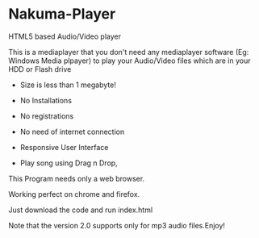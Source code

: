 Nakuma-Player
=============

HTML5 based Audio/Video player

This is a mediaplayer that you don't need any mediaplayer software (Eg: Windows Media plpayer) to play your Audio/Video files which are in your HDD or Flash drive 

* Size is less than 1 megabyte!

* No Installations

* No registrations

* No need of internet connection

* Responsive User Interface

* Play song using Drag n Drop,

This Program needs only a web browser.

Working perfect on chrome and firefox.

Just download the code and run index.html

Note that the version 2.0 supports only for mp3 audio files.Enjoy!
